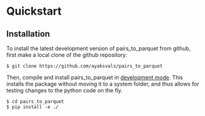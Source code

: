 # Quickstart

## Installation

To install the latest development version of pairs_to_parquet from github, first make a local clone of the github repository:

```
$ git clone https://github.com/ayaksvals/pairs_to_parquet
```

Then, compile and install pairs_to_parquet in [development mode](https://setuptools.readthedocs.io/en/latest/setuptools.html#development-mode). This installs the package without moving it to a system folder, and thus allows for testing changes to the python code on the fly.

```
$ cd pairs_to_parquet
$ pip install -e ./
```
